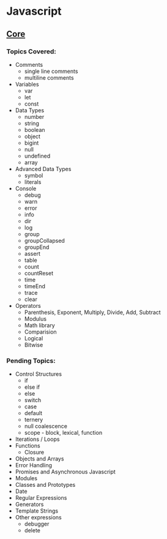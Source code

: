 # Javascript

## [Core](https://github.com/nagolyhprum/all-of-coding/blob/main/javascript/core.js)

### Topics Covered:

* Comments
    * single line comments
    * multiline comments
* Variables
    * var
    * let
    * const
* Data Types
    * number
    * string
    * boolean
    * object
    * bigint
    * null
    * undefined
    * array
* Advanced Data Types
    * symbol
    * literals
* Console
    * debug
    * warn
    * error
    * info
    * dir
    * log
    * group
    * groupCollapsed
    * groupEnd
    * assert
    * table
    * count
    * countReset
    * time
    * timeEnd
    * trace
    * clear
* Operators
    * Parenthesis, Exponent, Multiply, Divide, Add, Subtract
    * Modulus
    * Math library
    * Comparision
    * Logical
    * Bitwise

### Pending Topics:

* Control Structures
    * if
    * else if
    * else
    * switch
    * case
    * default
    * ternery
    * null coalescence
    * scope - block, lexical, function
* Iterations / Loops
* Functions
    * Closure
* Objects and Arrays
* Error Handling
* Promises and Asynchronous Javascript
* Modules
* Classes and Prototypes
* Date
* Regular Expressions
* Generators
* Template Strings
* Other expressions
    * debugger
    * delete